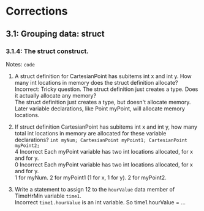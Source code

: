 # Corrections
## 3.1: Grouping data: struct
### 3.1.4: The struct construct.
Notes: ``` code ```
<br>
<p></p>

1. A struct definition for CartesianPoint has subitems int x and int y. 
How many int locations in memory does the struct definition allocate?  <br>
Incorrect: Tricky question. The struct definition just creates a type. Does it actually allocate any memory? <br>
The struct definition just creates a type, but doesn't allocate memory. Later variable declarations, like Point myPoint, will allocate memory locations.<br>


2. If struct definition CartesianPoint has subitems int x and int y, how many total int locations in memory are allocated for these variable declarations?
`
int myNum;
CartesianPoint myPoint1;
CartesianPoint myPoint2;
`<br>
4 Incorrect Each myPoint variable has two int locations allocated, for x and for y.<br>
0 Incorrect Each myPoint variable has two int locations allocated, for x and for y.<br>
1 for myNum. 
2 for myPoint1 (1 for x, 1 for y). 
2 for myPoint2.<br>


4. Write a statement to assign 12 to the `hourValue` data member of TimeHrMin variable `time1`.<br>
Incorrect
`time1.hourValue` is an int variable. So time1.hourValue = ...<br>
